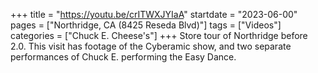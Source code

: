 +++
title = "https://youtu.be/crITWXJYIaA"
startdate = "2023-06-00"
pages = ["Northridge, CA (8425 Reseda Blvd)"]
tags = ["Videos"]
categories = ["Chuck E. Cheese's"]
+++
Store tour of Northridge before 2.0. This visit has footage of the Cyberamic show, and two separate performances of Chuck E. performing the Easy Dance.
